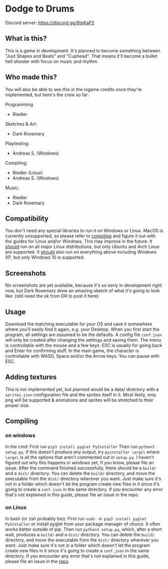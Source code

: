 # Dodge to Drums
Discord server: https://discord.gg/6teKaP2

## What is this?

This is a game in development. It's planned to become something between "Just Shapes and Beats" and "Cuphead".
That means it'll become a bullet hell shooter with focus on music and rhythm.

## Who made this?

You will also be able to see this in the ingame credits once they're implemented, but here's the crew so far:

Programming
- Riedler

Sketches & Art:
- Dark Rosemary

Playtesting:
- Andreas S. (Windows)

Compiling:
- Riedler (Linux)
- Andreas S. (Windows)

Music:
- Riedler
- Dark Rosemary

## Compatibility

You don't need any special libraries to run it on Windows or Linux.
MacOS is currently unsupported, so please refer to [compiling](#compiling) and figure it out with the guides for Linux and/or Windows. This may improve in the future.
It <u>should</u> run on all major Linux distributions, but only Ubuntu and Arch Linux are supported.
It <u>should</u> also run on everything above including Windows XP, but only Windows 10 is supported.

## Screenshots

No screenshots are yet available, because it's so early in development right now, but Dark Rosemary drew an amazing sketch of what it's going to look like:
(still need the ok from DR to post it here)

## Usage

Download the matching executable for your OS and save it somewhere where you'll easily find it again, e.g. your Desktop.
When you first start the program, all settings are assumed to be the defaults. A config file `conf.json` will only be created after changing the settings and saving them.
The menu is controllable with the mouse and a few keys. ESC is usually for going back and Enter for confirming stuff.
In the main game, the character is controllable with WASD, Space and/or the Arrow keys. You can pause with ESC.

## Adding textures

This is not implemented yet, but planned would be a data/ directory with a `sprites.json` configuration file and the sprites itself in it.
Most likely, only png will be supported & animations and sprites will be stretched to their proper size.

## <a name="compiling"></a> Compiling

### on windows

In the cmd:
First run `pip3 install pyglet PyInstaller`
Then run `python3 setup.py`, if this doesn't produce any output, try `pyinstaller \args\` where `\args\` is all the options that aren't commented out in `setup.py`.
I haven't figured out why this happens in windows yet, if you know, please file an issue.
After the command finished successfully, there should be a `build/` and a `dist/` directory. You can delete the `build/` directory, and move the executable from the `dist/` directory wherever you want. Just make sure it's not in a folder which doesn't let the program create new files in it since it's going to create a `conf.json` in the same directory.
If you encounter any error that's not explained in this guide, please file an issue in the repo.

### on Linux

In bash (or zsh probably too):
First run `sudo -H pip3 install pyglet PyInstaller` or install pyglet from your package manager of choice. It often works better outside of pip.
Then run `python3 setup.py`, which, after a short wait, produces a `build/` and a `dist/` directory. You can delete the `build/` directory, and move the executable from the `dist/` directory wherever you want. Just make sure it's not in a folder which doesn't let the program create new files in it since it's going to create a `conf.json` in the same directory.
If you encounter any error that's not explained in this guide, please file an issue in the [repo](https://github.com/RiedleroD/DodgeToDrums/issues).
